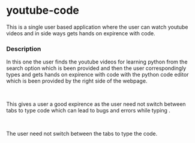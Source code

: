 # youtube-code
This is a single user based application where the user can watch youtube videos and in side ways gets hands on expirence with code.<br/>

<h3> Description </h3>
<p> In this one the user finds the youtube videos for learning python from the search option which is been provided and then the user correspondingly types and gets hands
  on expirence with code with the python code editor which is been provided by the right side of the webpage.</p>
  <br />
  
  <p>This gives a user a good expirence as the user need not switch between tabs to type code which can lead to bugs and errors while typing .</p>
  
  <br />
  
  <p>The user need not switch between the tabs to type the code. </p>
